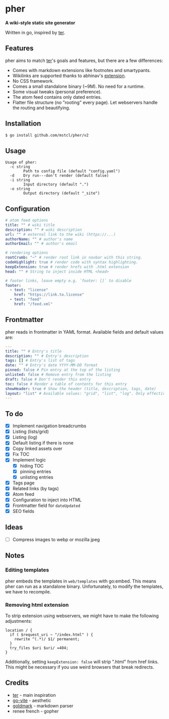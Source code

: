 # pher

**A wiki-style static site generator**

Written in go, inspired by [ter](https://github.com/kkga/ter).

## Features

pher aims to match [ter](https://github.com/kkga/ter)'s goals and features, but
there are a few differences:

- Comes with markdown extensions like footnotes and smartypants.
- Wikilinks are supported thanks to abhinav's
  [extension](https://github.com/abhinav/goldmark-wikilink).
- No CSS framework.
- Comes a small standalone binary (~9M). No need for a runtime.
- Some visual tweaks (personal preference).
- The atom feed contains only dated entries.
- Flatter file structure (no "rooting" every page). Let webservers handle the
  routing and beautifying.

## Installation

```bash
$ go install github.com/mstcl/pher/v2
```

## Usage

```
Usage of pher:
  -c string
        Path to config file (default "config.yaml")
  -d    Dry run---don't render (default false)
  -i string
        Input directory (default ".")
  -o string
        Output directory (default "_site")
```

## Configuration

```yaml
# atom feed options
title: "" # wiki title
description: "" # wiki description
url: "" # external link to the wiki (https://...)
authorName: "" # author's name
authorEmail: "" # author's email

# rendering options
rootCrumb: "~" # render root link in navbar with this string.
codeHighlight: true # render code with syntax highlighting.
keepExtension: true # render hrefs with .html extension
head: "" # String to inject inside HTML <head>

# footer links, leave empty e.g. `footer: []` to disable
footer:
  - text: "license"
    href: "https://link.to.license"
  - text: "feed"
    href: "/feed.xml"
```

## Frontmatter

pher reads in frontmatter in YAML format. Available fields and default values
are:

```yaml
---
title: "" # Entry's title
description: "" # Entry's description
tags: [] # Entry's list of tags
date: "" # Entry's date YYYY-MM-DD format
pinned: false # Pin entry at the top of the listing
unlisted: false # Remove entry from the listing
draft: false # Don't render this entry
toc: false # Render a table of contents for this entry
showHeader: true # Show the header (title, description, tags, date)
layout: "list" # Available values: "grid", "list", "log". Only effective for index.md files.
---
```

## To do

- [x] Implement navigation breadcrumbs
- [x] Listing (lists/grid)
- [x] Listing (log)
- [x] Default listing if there is none
- [x] Copy linked assets over
- [x] Fix TOC
- [x] Implement logic
  - [x] hiding TOC
  - [x] pinning entries
  - [x] unlisting entries
- [x] Tags page
- [x] Related links (by tags)
- [x] Atom feed
- [x] Configuration to inject into HTML <head>
- [x] Frontmatter field for `dateUpdated`
- [x] SEO fields

## Ideas

- [ ] Compress images to webp or mozilla jpeg

## Notes

### Editing templates

pher embeds the templates in `web/templates` with go:embed. This means pher can
run as a standalone binary. Unfortunately, to modify the templates, we have to
recompile.

### Removing html extension

To strip extension using webservers, we might have to make the following
adjustments:

```nginx
location / {
  if ( $request_uri ~ "/index.html" ) {
    rewrite ^(.*)/ $1/ permanent;
  }
  try_files $uri $uri/ =404;
}
```

Additionally, setting `keepExtension: false` will strip ".html" from href
links. This might be necessary if you use weird browsers that break redirects.

## Credits

- [ter](https://github.com/kkga/ter) - main inspiration
- [go-vite](https://github.com/icyphox/go-vite) - aesthetic
- [goldmark](https://github.com/yuin/goldmark) - markdown parser
- renee french - gopher
